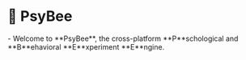 # :honeybee: PsyBee 



<div class="grid cards" markdown>
- Welcome to **PsyBee**, the cross-platform **P**schological and **B**ehavioral **E**xperiment **E**ngine.
</div>